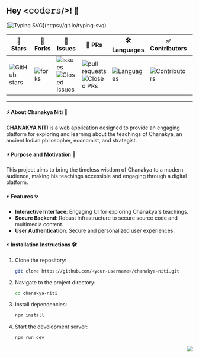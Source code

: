 <h2>Hey <𝚌𝚘𝚍𝚎𝚛𝚜/>! 👋</h2>

[![Typing SVG](https://readme-typing-svg.demolab.com?font=Monoton&size=85&pause=12&speed=12&color=FFD700&center=true&vCenter=true&width=2000&height=200&lines=Welcome+to+Chanakya+Niti;Wisdom+of+the+Great+Strategist;Explore+Timeless+Teachings;Master+the+Art+of+Leadership;Knowledge.+Strategy.+Success.;Learn+from+History,+Shape+the+Future!;Decode+Chanakya's+Secrets!)](https://git.io/typing-svg)

<div align="center">

| 🌟 **Stars** | 🍴 **Forks** | 🐛 **Issues** | 🔔 **PRs** | 🛠️ **Languages** | ✅ **Contributors** | 🗃️ **Sizes** |
|--------------|--------------|---------------|-----------------|------------------|------------------|------------------|
| ![GitHub stars](https://img.shields.io/github/stars/Avdhesh-Varshney/chanakya-niti) | ![forks](https://img.shields.io/github/forks/Avdhesh-Varshney/chanakya-niti) | ![issues](https://img.shields.io/github/issues/Avdhesh-Varshney/chanakya-niti?color=32CD32) <br /> ![Closed Issues](https://img.shields.io/github/issues-closed-raw/Avdhesh-Varshney/chanakya-niti?color=FA8072) | ![pull requests](https://img.shields.io/github/issues-pr/Avdhesh-Varshney/chanakya-niti?color=32CD32) <br /> ![Closed PRs](https://img.shields.io/github/issues-pr-closed/Avdhesh-Varshney/chanakya-niti?color=FA8072) | ![Languages](https://img.shields.io/github/languages/count/Avdhesh-Varshney/chanakya-niti?color=20B2AA) | ![Contributors](https://img.shields.io/github/contributors/Avdhesh-Varshney/chanakya-niti?color=00FA9A) | ![GitHub stars](https://img.shields.io/github/repo-size/Avdhesh-Varshney/chanakya-niti) |

</div>

--- 

#### :zap: About Chanakya Niti 🌟

**CHANAKYA NITI** is a web application designed to provide an engaging platform for exploring and learning about the teachings of Chanakya, an ancient Indian philosopher, economist, and strategist.

#### :zap: Purpose and Motivation 🎯

This project aims to bring the timeless wisdom of Chanakya to a modern audience, making his teachings accessible and engaging through a digital platform.

#### :zap: Features ✨

- **Interactive Interface**: Engaging UI for exploring Chanakya's teachings.
- **Secure Backend**: Robust infrastructure to secure source code and multimedia content.
- **User Authentication**: Secure and personalized user experiences.

#### :zap: Installation Instructions 🛠️

1. Clone the repository:
   ```sh
   git clone https://github.com/<your-username>/chanakya-niti.git
   ```
2. Navigate to the project directory:
   ```sh
   cd chanakya-niti
   ```
3. Install dependencies:
   ```sh
   npm install
   ```
4. Start the development server:
   ```sh
   npm run dev
   ```

<a href="#top"><img src="https://img.shields.io/badge/-Back%20to%20Top-red?style=for-the-badge" align="right"/></a>
